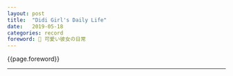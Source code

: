 ```yaml
---
layout: post
title:  "Didi Girl's Daily Life"
date:   2019-05-18
categories: record
foreword: 🍉 可愛い彼女の日常
---
```


{{page.foreword}}

---
